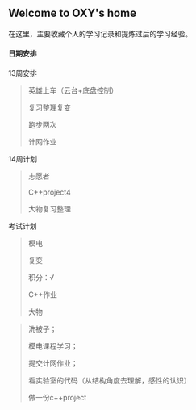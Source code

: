 ## Welcome to OXY's home

在这里，主要收藏个人的学习记录和提炼过后的学习经验。



#### 日期安排

13周安排

> 英雄上车（云台+底盘控制）
>
> 复习整理复变
>
> 跑步两次
>
> 计网作业





14周计划

> 志愿者
>
> C++project4
>
> 大物复习整理





考试计划

> 模电
>
> 复变
>
> 积分：√
>
> C++作业
>
> 大物

> 洗被子；
>
> 模电课程学习；
>
> 提交计网作业；
>
> 看实验室的代码（从结构角度去理解，感性的认识）
>
> 做一份c++project